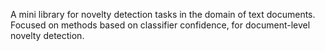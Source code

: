 A mini library for novelty detection tasks in the domain of text documents. 
Focused on methods based on classifier confidence, for document-level novelty detection.

